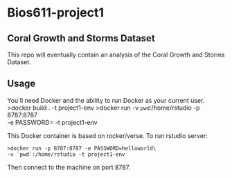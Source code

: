 Bios611-project1
===========
Coral Growth and Storms  Dataset
---------

This repo will eventually contain an analysis of the Coral Growth and Storms Dataset.

Usage
------

You'll need Docker and the ability to run Docker as your current user.
    >docker build . -t project1-env
    >docker run -v `pwd`:/home/rstudio -p 8787:8787\
    -e PASSWORD=<yourpassword> -t project1-env
 

This Docker container is based on rocker/verse. To run rstudio server:

    >docker run -p 8787:8787 -e PASSWORD=helloworld\
    -v `pwd`:/home/rstudio -t project1-env
    
Then connect to the machine on port 8787.